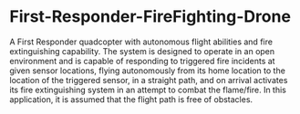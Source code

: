 # First-Responder-FireFighting-Drone
A First Responder quadcopter with autonomous flight abilities and fire extinguishing capability. The system is designed to operate in an open environment and is capable of responding to triggered fire incidents at given sensor locations, flying autonomously from its home location to the location of the triggered sensor, in a straight path, and on arrival activates its fire extinguishing system in an attempt to combat the flame/fire. In this application, it is assumed that the flight path is free of obstacles.
